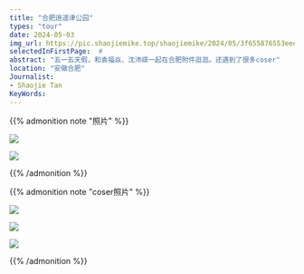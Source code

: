 ```yaml
---
title: "合肥逍遥津公园"
types: "tour"
date: 2024-05-03
img_url: https://pic.shaojiemike.top/shaojiemike/2024/05/3f655876553eee8d6b6e3b70e88f0b55.jpg
selectedInFirstPage:  # 
abstract: "五一五天假，和袁福焱、沈沛祺一起在合肥附件逛逛。还遇到了很多coser"
location: "安徽合肥"
Journalist:
- Shaojie Tan
KeyWords:
---
```


{{% admonition note "照片" %}}

![](https://pic.shaojiemike.top/shaojiemike/2024/05/2669cd9f8de1c89d7d74d49590c9279c.jpg)

![](https://pic.shaojiemike.top/shaojiemike/2024/05/7df44a575a1239d7d53e90f1f5ea19ae.jpg)

{{% /admonition %}}

{{% admonition note "coser照片" %}}

![](https://pic.shaojiemike.top/shaojiemike/2024/05/02ef3360421c575d75ece5012a419b25.jpg)

![](https://pic.shaojiemike.top/shaojiemike/2024/05/cfa5f2f823f5342e8deefdd3ccd8cd1a.jpg)

![](https://pic.shaojiemike.top/shaojiemike/2024/05/aca69b7ad6e3aa1790f11d30b6d2843f.jpg)

{{% /admonition %}}
